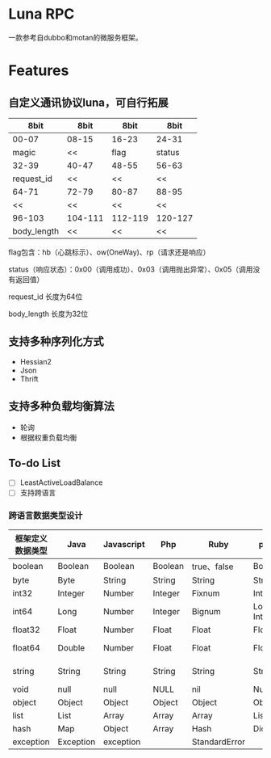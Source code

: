# Luna RPC
一款参考自dubbo和motan的微服务框架。

# Features
## 自定义通讯协议luna，可自行拓展
| 8bit | 8bit  | 8bit  | 8bit
|--|--|--|--
|00-07|08-15|16-23|24-31
|magic | <<    | flag  | status
|32-39|40-47 |48-55 |56-63
|request_id| << | << | <<
|64-71|72-79 |80-87 |88-95
| << | << | << | <<
|96-103|104-111|112-119|120-127
|body_length| << | << | <<

flag包含：hb（心跳标示）、ow(OneWay)、rp（请求还是响应）

status（响应状态）：0x00（调用成功）、0x03（调用抛出异常）、0x05（调用没有返回值）

request_id 长度为64位

body_length 长度为32位

## 支持多种序列化方式
- Hessian2
- Json
- Thrift

## 支持多种负载均衡算法
- 轮询
- 根据权重负载均衡



## To-do List
- [ ] LeastActiveLoadBalance
- [ ] 支持跨语言

### 跨语言数据类型设计
|框架定义数据类型|Java|Javascript|Php|Ruby|python|C
|--|--|--|--|--|--|--
|boolean|Boolean|Boolean|Boolean|true、false|Boolean|_Bool
|byte|Byte|String|String|String|String|byte
|int32|Integer|Number|Integer|Fixnum|Integer|long
|int64|Long|Number|Integer|Bignum|Long Integer|long long
|float32|Float|Number|Float|Float|Float|double
|float64|Double|Number|Float|Float|Float|long double
|string|String|String|String|String|String|char array
|void|null|null|NULL|nil|Null|null
|object|Object|Object|Object|Object|Obejct|struct
|list|List|Array|Array|Array|List|array
|hash|Map|Object|Array|Hash|Dictionary|array
|exception|Exception|exception||StandardError
